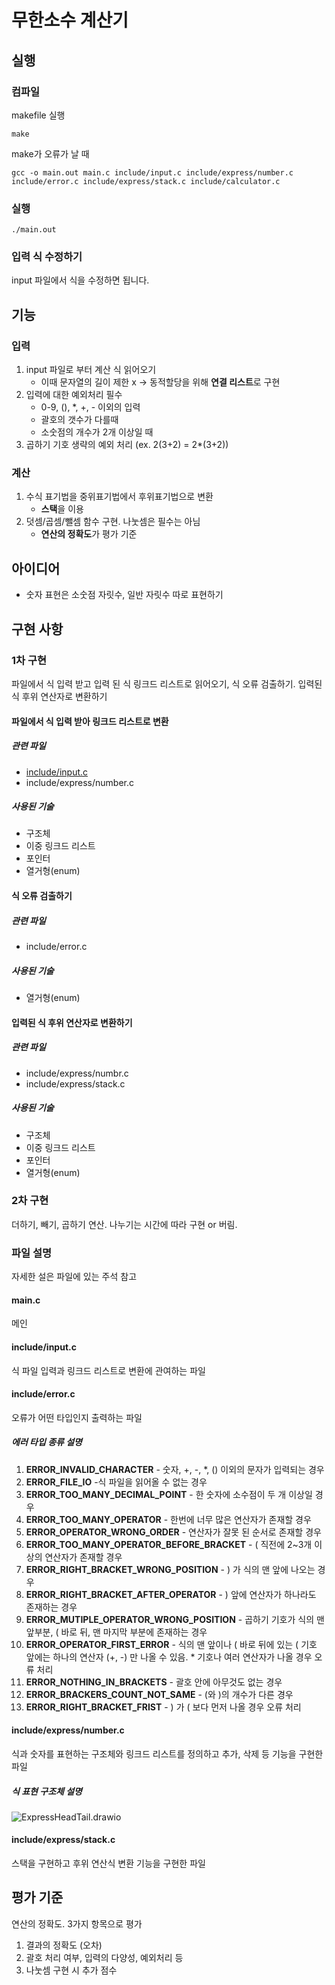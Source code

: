 # 무한소수 계산기

## 실행

### 컴파일

makefile 실행

```shell
make
```
make가 오류가 날 때
```shell
gcc -o main.out main.c include/input.c include/express/number.c include/error.c include/express/stack.c include/calculator.c
```
### 실행
```shell
./main.out
```

### 입력 식 수정하기
input 파일에서 식을 수정하면 됩니다.

## 기능

### 입력

1. input 파일로 부터 계산 식 읽어오기
   * 이때 문자열의 길이 제한 x -> 동적할당을 위해 **연결 리스트**로 구현
2. 입력에 대한 예외처리 필수
   * 0-9, (), *, +, - 이외의 입력
   * 괄호의 갯수가 다를때
   * 소숫점의 개수가 2개 이상일 때
3. 곱하기 기호 생략의 예외 처리 (ex. 2(3+2) = 2*(3+2))

### 계산

1. 수식 표기법을 중위표기법에서 후위표기법으로 변환
   * **스택**을 이용
2. 덧셈/곱셈/뺄셈 함수 구현. 나눗셈은 필수는 아님
   * **연산의 정확도**가 평가 기준

## 아이디어

* 숫자 표현은 소숫점 자릿수, 일반 자릿수 따로 표현하기

## 구현 사항

### 1차 구현

파일에서 식 입력 받고 입력 된 식 링크드 리스트로 읽어오기, 식 오류 검출하기. 입력된 식 후위 연산자로 변환하기

#### 파일에서 식 입력 받아 링크드 리스트로 변환

##### 관련 파일

* [include/input.c](#includeinputc)
* include/express/number.c

##### 사용된 기술

* 구조체
* 이중 링크드 리스트
* 포인터
* 열거형(enum)

#### 식 오류 검출하기

##### 관련 파일

* include/error.c

##### 사용된 기술

* 열거형(enum)

#### 입력된 식 후위 연산자로 변환하기

##### 관련 파일

* include/express/numbr.c
* include/express/stack.c

##### 사용된 기술

* 구조체
* 이중 링크드 리스트
* 포인터
* 열거형(enum)

### 2차 구현

더하기, 빼기, 곱하기 연산. 나누기는 시간에 따라 구현 or 버림.

### 파일 설명

자세한 설은 파일에 있는 주석 참고

#### main.c

메인

#### include/input.c

식 파일 입력과 링크드 리스트로 변환에 관여하는 파일

#### include/error.c

오류가 어떤 타입인지 출력하는 파일

##### 에러 타입 종류 설명

1. **ERROR_INVALID_CHARACTER** - 숫자, +, -, *, () 이외의 문자가 입력되는 경우
2. **ERROR_FILE_IO** -식 파일을 읽어올 수 없는 경우
3. **ERROR_TOO_MANY_DECIMAL_POINT** - 한 숫자에 소수점이 두 개 이상일 경우
4. **ERROR_TOO_MANY_OPERATOR** - 한번에 너무 많은 연산자가 존재할 경우
5. **ERROR_OPERATOR_WRONG_ORDER** - 연산자가 잘못 된 순서로 존재할 경우
6. **ERROR_TOO_MANY_OPERATOR_BEFORE_BRACKET** - ( 직전에 2~3개 이상의 연산자가 존재할 경우
7. **ERROR_RIGHT_BRACKET_WRONG_POSITION** - ) 가 식의 맨 앞에 나오는 경우
8. **ERROR_RIGHT_BRACKET_AFTER_OPERATOR** - ) 앞에 연산자가 하나라도 존재하는 경우
9. **ERROR_MUTIPLE_OPERATOR_WRONG_POSITION** - 곱하기 기호가 식의 맨 앞부분, ( 바로 뒤, 맨 마지막 부분에 존재하는 경우
10. **ERROR_OPERATOR_FIRST_ERROR** - 식의 맨 앞이나 ( 바로 뒤에 있는 ( 기호 앞에는 하나의 연산자 (+, -) 만 나올 수 있음. * 기호나 여러 연산자가 나올 경우 오류 처리
11. **ERROR_NOTHING_IN_BRACKETS** - 괄호 안에 아무것도 없는 경우
12. **ERROR_BRACKERS_COUNT_NOT_SAME** - (와 )의 개수가 다른 경우
13. **ERROR_RIGHT_BRACKET_FRIST** - ) 가 ( 보다 먼저 나올 경우 오류 처리

#### include/express/number.c

식과 숫자를 표현하는 구조체와 링크드 리스트를 정의하고 추가, 삭제 등 기능을 구현한 파일

##### 식 표현 구조체 설명

![ExpressHeadTail.drawio](./img/ExpressHeadTail.drawio.png)

#### include/express/stack.c

스택을 구현하고 후위 연산식 변환 기능을 구현한 파일

## 평가 기준

연산의 정확도. 3가지 항목으로 평가

1. 결과의 정확도 (오차)
2. 괄호 처리 여부, 입력의 다양성, 예외처리 등
3. 나눗셈 구현 시 추가 점수

